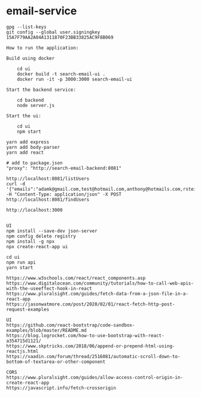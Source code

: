 # email-service

    gpg --list-keys
    git config --global user.signingkey 15A7F79AA2A04A1311870F23BB33825AC9F8B069

    How to run the application:

    Build using docker

        cd ui
        docker build -t search-email-ui .
        docker run -it -p 3000:3000 search-email-ui

    Start the backend service:

        cd backend
        node server.js

    Start the ui:

        cd ui
        npm start

    yarn add express
    yarn add body-parser
    yarn add react

    # add to package.json
    "proxy": "http://search-email-backend:8081"
    
    http://localhost:8081/listUsers
    curl -d '{"emails":"adamk@gmail.com,test@hotmail.com,anthony@hotmails.com,rsteiner@live.com,chaffar@aol.com"}' -H "Content-Type: application/json" -X POST http://localhost:8081/findUsers

    http://localhost:3000


    UI
    npm install --save-dev json-server
    npm config delete registry
    npm install -g npx
    npx create-react-app ui

    cd ui
    npm run api
    yarn start

    https://www.w3schools.com/react/react_components.asp
    https://www.digitalocean.com/community/tutorials/how-to-call-web-apis-with-the-useeffect-hook-in-react
    https://www.pluralsight.com/guides/fetch-data-from-a-json-file-in-a-react-app
    https://jasonwatmore.com/post/2020/02/01/react-fetch-http-post-request-examples

    UI 
    https://github.com/react-bootstrap/code-sandbox-examples/blob/master/README.md
    https://blog.logrocket.com/how-to-use-bootstrap-with-react-a354715d1121/
    https://www.skptricks.com/2018/06/append-or-prepend-html-using-reactjs.html
    https://vaadin.com/forum/thread/2516081/automatic-scroll-down-to-bottom-of-textarea-or-other-component

    CORS
    https://www.pluralsight.com/guides/allow-access-control-origin-in-create-react-app
    https://javascript.info/fetch-crossorigin

    